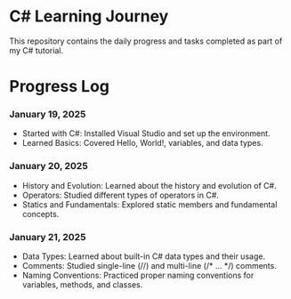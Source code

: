 # C# Learning Journey
This repository contains the daily progress and tasks completed as part of my C# tutorial.

# Progress Log
### January 19, 2025
- Started with C#: Installed Visual Studio and set up the environment.
- Learned Basics: Covered Hello, World!, variables, and data types.
### January 20, 2025
- History and Evolution: Learned about the history and evolution of C#.
- Operators: Studied different types of operators in C#.
- Statics and Fundamentals: Explored static members and fundamental concepts.
### January 21, 2025
- Data Types: Learned about built-in C# data types and their usage.
- Comments: Studied single-line (//) and multi-line (/* ... */) comments.
- Naming Conventions: Practiced proper naming conventions for variables, methods, and classes.
